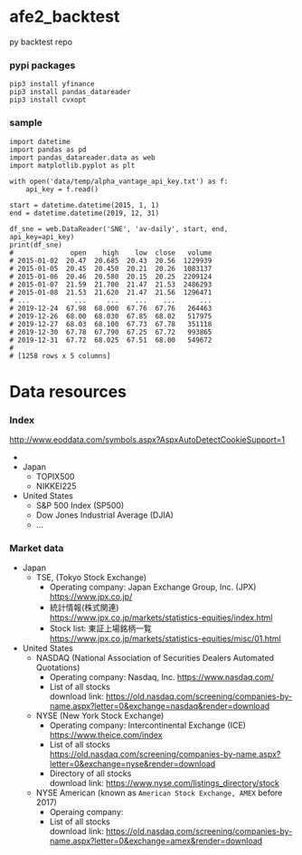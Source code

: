 # afe2_backtest

py backtest repo

### pypi packages

```
pip3 install yfinance
pip3 install pandas_datareader
pip3 install cvxopt
```

### sample

```
import datetime
import pandas as pd
import pandas_datareader.data as web
import matplotlib.pyplot as plt

with open('data/temp/alpha_vantage_api_key.txt') as f:
    api_key = f.read()

start = datetime.datetime(2015, 1, 1)
end = datetime.datetime(2019, 12, 31)

df_sne = web.DataReader('SNE', 'av-daily', start, end, api_key=api_key)
print(df_sne)
#              open    high    low  close   volume
# 2015-01-02  20.47  20.685  20.43  20.56  1229939
# 2015-01-05  20.45  20.450  20.21  20.26  1083137
# 2015-01-06  20.46  20.580  20.15  20.25  2209124
# 2015-01-07  21.59  21.700  21.47  21.53  2486293
# 2015-01-08  21.53  21.620  21.47  21.56  1296471
# ...           ...     ...    ...    ...      ...
# 2019-12-24  67.98  68.000  67.76  67.76   264463
# 2019-12-26  68.00  68.030  67.85  68.02   517975
# 2019-12-27  68.03  68.100  67.73  67.78   351118
# 2019-12-30  67.78  67.790  67.25  67.72   993865
# 2019-12-31  67.72  68.025  67.51  68.00   549672
#
# [1258 rows x 5 columns]
```

# Data resources

### Index

http://www.eoddata.com/symbols.aspx?AspxAutoDetectCookieSupport=1

- 
- Japan
    - TOPIX500
    - NIKKEI225
- United States
    - S&P 500 Index (SP500)
    - Dow Jones Industrial Average (DJIA)
    - ...

### Market data

- Japan
    - TSE, (Tokyo Stock Exchange)<br>
        - Operating company: Japan Exchange Group, Inc. (JPX)<br>
          https://www.jpx.co.jp/
        - 統計情報(株式関連)<br>
          https://www.jpx.co.jp/markets/statistics-equities/index.html
        - Stock list: 東証上場銘柄一覧<br>
          https://www.jpx.co.jp/markets/statistics-equities/misc/01.html
- United States
    - NASDAQ (National Association of Securities Dealers Automated Quotations)
        - Operating company: Nasdaq, Inc.
          https://www.nasdaq.com/
        - List of all stocks<br>
          download link: https://old.nasdaq.com/screening/companies-by-name.aspx?letter=0&exchange=nasdaq&render=download
    - NYSE (New York Stock Exchange)<br>
        - Operating company: Intercontinental Exchange (ICE)<br>
          https://www.theice.com/index
        - List of all stocks<br>
          https://old.nasdaq.com/screening/companies-by-name.aspx?letter=0&exchange=nyse&render=download  
        - Directory of all stocks<br>
          download link: https://www.nyse.com/listings_directory/stock
    - NYSE American (known as `American Stock Exchange, AMEX` before 2017)
        - Operaing company: 
        - List of all stocks<br>
          download link: https://old.nasdaq.com/screening/companies-by-name.aspx?letter=0&exchange=amex&render=download
